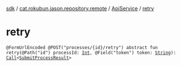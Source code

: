 [sdk](../../index.md) / [cat.rokubun.jason.repository.remote](../index.md) / [ApiService](index.md) / [retry](./retry.md)

# retry

`@FormUrlEncoded @POST("processes/{id}/retry") abstract fun retry(@Path("id") processId: `[`Int`](https://kotlinlang.org/api/latest/jvm/stdlib/kotlin/-int/index.html)`, @Field("token") token: `[`String`](https://kotlinlang.org/api/latest/jvm/stdlib/kotlin/-string/index.html)`): `[`Call`](https://square.github.io/retrofit/2.x/retrofit/retrofit2/Call.html)`<`[`SubmitProcessResult`](../../cat.rokubun.jason.repository.remote.dto/-submit-process-result/index.md)`>`